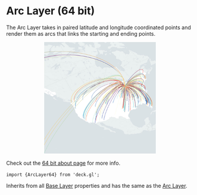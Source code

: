 # Arc Layer (64 bit)

The Arc Layer takes in paired latitude and longitude coordinated points and
render them as arcs that links the starting and ending points.

<div align="center">
  <img height="300" src="/demo/src/static/images/demo-thumb-arc.jpg" />
</div>

Check out the [64 bit about page](/docs/64-bits.md) for more info.

    import {ArcLayer64} from 'deck.gl';

Inherits from all [Base Layer](/docs/layers/base-layer.md) properties and has
the same as the [Arc Layer](/docs/layers/arc-layer.md).
